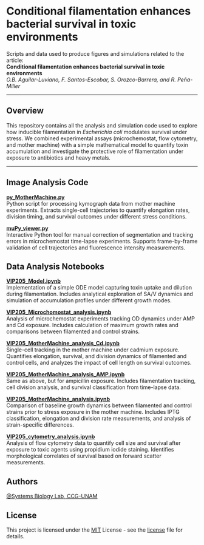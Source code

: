 # Conditional filamentation enhances bacterial survival in toxic environments

Scripts and data used to produce figures and simulations related to the article:  
**Conditional filamentation enhances bacterial survival in toxic environments**  
*O.B. Aguilar-Luviano, F. Santos-Escobar, S. Orozco-Barrera, and R. Peña-Miller*

---

## Overview

This repository contains all the analysis and simulation code used to explore how inducible filamentation in *Escherichia coli* modulates survival under stress. We combined experimental assays (microchemostat, flow cytometry, and mother machine) with a simple mathematical model to quantify toxin accumulation and investigate the protective role of filamentation under exposure to antibiotics and heavy metals.

---

## Image Analysis Code

**[py_MotherMachine.py](py_MotherMachine.py)**  
Python script for processing kymograph data from mother machine experiments. Extracts single-cell trajectories to quantify elongation rates, division timing, and survival outcomes under different stress conditions.

**[muPy_viewer.py](muPy_viewer.py)**  
Interactive Python tool for manual correction of segmentation and tracking errors in microchemostat time-lapse experiments. Supports frame-by-frame validation of cell trajectories and fluorescence intensity measurements.

## Data Analysis Notebooks

**[VIP205_Model.ipynb](VIP205_Model.ipynb)**  
Implementation of a simple ODE model capturing toxin uptake and dilution during filamentation. Includes analytical exploration of SA/V dynamics and simulation of accumulation profiles under different growth modes.

**[VIP205_Microchomostat_analysis.ipynb](VIP205_Microchomostat_analysis.ipynb)**  
Analysis of microchemostat experiments tracking OD dynamics under AMP and Cd exposure. Includes calculation of maximum growth rates and comparisons between filamented and control strains.

**[VIP205_MotherMachine_analysis_Cd.ipynb](VIP205_MotherMachine_analysis_Cd.ipynb)**  
Single-cell tracking in the mother machine under cadmium exposure. Quantifies elongation, survival, and division dynamics of filamented and control cells, and analyzes the impact of cell length on survival outcomes.

**[VIP205_MotherMachine_analysis_AMP.ipynb](VIP205_MotherMachine_analysis_AMP.ipynb)**  
Same as above, but for ampicillin exposure. Includes filamentation tracking, cell division analysis, and survival classification from time-lapse data.

**[VIP205_MotherMachine_analysis.ipynb](VIP205_MotherMachine_analysis.ipynb)**  
Comparison of baseline growth dynamics between filamented and control strains prior to stress exposure in the mother machine. Includes IPTG classification, elongation and division rate measurements, and analysis of strain-specific differences.

**[VIP205_cytometry_analysis.ipynb](VIP205_cytometry_analysis.ipynb)**  
Analysis of flow cytometry data to quantify cell size and survival after exposure to toxic agents using propidium iodide staining. Identifies morphological correlates of survival based on forward scatter measurements.

## Authors

[@Systems Biology Lab, CCG-UNAM](https://github.com/ccg-esb-lab)

## License

This project is licensed under the [MIT](https://choosealicense.com/licenses/mit/) License - see the [license](LICENSE) file for details. 


